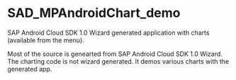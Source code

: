 # SAD_MPAndroidChart_demo
SAP Android Cloud SDK 1.0 Wizard generated application with charts (available from the menu).

Most of the source is genearted from SAP Android Cloud SDK 1.0 Wizard.  The charting code is not wizard generated.  It demos various charts with the generated app.